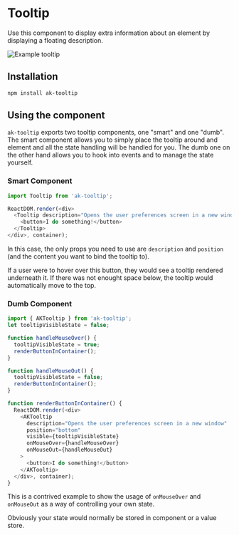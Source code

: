 # Tooltip

Use this component to display extra information about an element by displaying a floating description.

![Example tooltip](https://bytebucket.org/atlassian/atlaskit/raw/@BITBUCKET_COMMIT@/packages/ak-tooltip/docs/exampleTooltip.gif)

## Installation

```sh
npm install ak-tooltip
```

## Using the component

`ak-tooltip` exports two tooltip components, one "smart" and one "dumb". The smart component allows you to simply place the tooltip around and element and all the state handling will
be handled for you. The dumb one on the other hand allows you to hook into events and to manage the state yourself.

### Smart Component

```js
import Tooltip from 'ak-tooltip';

ReactDOM.render(<div>
  <Tooltip description="Opens the user preferences screen in a new window" position="bottom">
    <button>I do something!</button>
  </Tooltip>
</div>, container);
```

In this case, the only props you need to use are `description` and `position` (and the content you want to bind the tooltip to).

If a user were to hover over this button, they would see a tooltip rendered underneath it. If there was not enought space below, the tooltip would automatically move to the top.

### Dumb Component


```js
import { AKTooltip } from 'ak-tooltip';
let tooltipVisibleState = false;

function handleMouseOver() {
  tooltipVisibleState = true;
  renderButtonInContainer();
}

function handleMouseOut() {
  tooltipVisibleState = false;
  renderButtonInContainer();
}

function renderButtonInContainer() {
  ReactDOM.render(<div>
    <AKTooltip
      description="Opens the user preferences screen in a new window"
      position="bottom"
      visible={tooltipVisibleState}
      onMouseOver={handleMouseOver}
      onMouseOut={handleMouseOut}
    >
      <button>I do something!</button>
    </AKTooltip>
  </div>, container);
}
```

This is a contrived example to show the usage of `onMouseOver` and `onMouseOut` as a way of controlling your own state.

Obviously your state would normally be stored in component or a value store.
